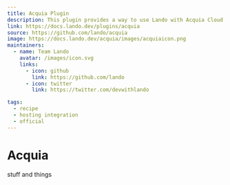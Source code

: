 ```yaml
---
title: Acquia Plugin
description: This plugin provides a way to use Lando with Acquia Cloud.
link: https://docs.lando.dev/plugins/acquia
source: https://github.com/lando/acquia
image: https://docs.lando.dev/acquia/images/acquiaicon.png
maintainers:
  - name: Team Lando
    avatar: /images/icon.svg
    links:
      - icon: github
        link: https://github.com/lando
      - icon: twitter
        link: https://twitter.com/devwithlando

tags:
  - recipe
  - hosting integration
  - official
---
```


# Acquia

stuff and things
